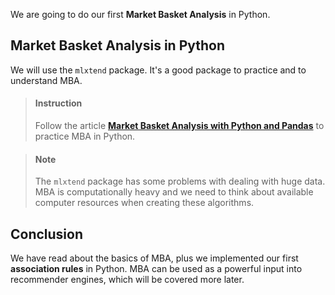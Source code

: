 

We are going to do our first **Market Basket Analysis** in Python.

## Market Basket Analysis in Python

We will use the `mlxtend` package. It's a good package to practice and to understand MBA.

> #### Instruction
> Follow the article [**Market Basket Analysis with Python and Pandas**](https://pythondata.com/market-basket-analysis-with-python-and-pandas/) to practice MBA in Python.

<!-- -->

> #### Note
> The `mlxtend` package has some problems with dealing with huge data. MBA is computationally heavy and we need to think about available computer resources when creating these algorithms.


## Conclusion

We have read about the basics of MBA, plus we implemented our first **association rules** in Python. MBA can be used as a powerful input into recommender engines, which will be covered more later.
